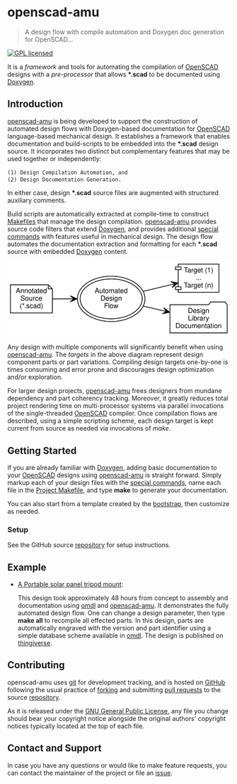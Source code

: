 openscad-amu
============

> A design flow with compile automation and Doxygen doc generation for OpenSCAD...

[![GPL licensed](https://img.shields.io/badge/license-GPL-blue.svg?style=flat)](https://raw.githubusercontent.com/royasutton/openscad-amu/master/COPYING)


It is a _framework_ and tools for automating the compilation of
[OpenSCAD] designs with a _pre-processor_ that allows __\*.scad__ to be
documented using [Doxygen].


Introduction
------------

[openscad-amu] is being developed to support the construction of
automated design flows with Doxygen-based documentation for [OpenSCAD]
language-based mechanical design. It establishes a framework that
enables documentation and build-scripts to be embedded into the
__\*.scad__ design source. It incorporates two distinct but
complementary features that may be used together or independently:

    (1) Design Compilation Automation, and
    (2) Design Documentation Generation.

In either case, design __\*.scad__ source files are augmented with
structured auxiliary comments.

Build scripts are automatically extracted at compile-time to construct
[Makefiles] that manage the design compilation. [openscad-amu] provides
source code filters that extend [Doxygen], and provides additional
[special commands] with features useful in mechanical design. The
design flow automates the documentation extraction and formatting for
each __\*.scad__ source with embedded [Doxygen] content.

<p align="center">
<img src="assets/flow_intro.svg" alt="" border="0" usemap="#adf.map"/>
</p>

<map name="adf.map" id="dot_inline_dotgraph_4.map">
<area shape="rect" id="node1" alt=""
      href="embedding.html"
      title="Annotated Design Source"
      coords="5,45,108,100"/>
<area shape="poly" id="node2" alt=""
      href="flow.html"
      title="Automated Design Flow"
      coords="282,73,279,59,270,47,256,37,238,31,219,29,199,31,182,37,168,47,159,59,156,73,159,86,168,99,182,108,199,115,219,117,238,115,256,108,270,99,279,86"/>
<area shape="rect" id="node3" alt=""
      href="https://royasutton.github.io/omdl/examples/solar_mount/psptm_build_all.stl"
      title="Dependency-based Target Generation"
      coords="342,5,428,60"/>
<area shape="rect" id="node4" alt=""
      href="https://royasutton.github.io/omdl/examples/solar_mount/index.html"
      title="Design Documentation Set"
      coords="330,84,440,139"/>
</map>

Any design with multiple components will significantly benefit when
using [openscad-amu]. The *targets* in the above diagram represent
design component parts or part variations. Compiling design targets
one-by-one is times consuming and error prone and discourages design
optimization and/or exploration.

For larger design projects, [openscad-amu] frees designers from mundane
dependency and part coherency tracking. Moreover, it greatly reduces
total project rendering time on multi-processor systems via parallel
invocations of the single-threaded [OpenSCAD] compiler. Once
compilation flows are described, using a simple scripting scheme, each
design target is kept current from source as needed via invocations of
*make*.


Getting Started
---------------

If you are already familiar with [Doxygen], adding basic documentation
to your [OpenSCAD] designs using [openscad-amu] is straight forward.
Simply markup each of your design files with the [special commands],
name each file in the [Project Makefile], and type __make__ to generate
your documentation.

You can also start from a template created by the [bootstrap], then
customize as needed.

### Setup ###

See the GitHub source [repository] for setup instructions.


Example
-------

* [A Portable solar panel tripod mount](https://royasutton.github.io/omdl/examples/solar_mount/index.html):

  This design took approximately 48 hours from concept to assembly and
  documentation using [omdl] and [openscad-amu]. It demonstrates the
  fully automated design flow. One can change a design parameter, then
  type **make all** to recompile all effected parts. In this design,
  parts are automatically engraved with the version and part identifier
  using a simple database scheme available in [omdl]. The design is
  published on [thingiverse](http://www.thingiverse.com/thing:2051608).


Contributing
------------

openscad-amu uses [git] for development tracking, and is hosted on
[GitHub] following the usual practice of [forking] and submitting
[pull requests] to the source [repository].

As it is released under the [GNU General Public License], any file you
change should bear your copyright notice alongside the original
authors' copyright notices typically located at the top of each file.


Contact and Support
-------------------

In case you have any questions or would like to make feature requests,
you can contact the maintainer of the project or file an [issue].


[GNU General Public License]: https://www.gnu.org/licenses/gpl.html
[Makefiles]: https://www.gnu.org/software/make

[openscad-amu]: https://royasutton.github.io/openscad-amu
[repository]: https://github.com/royasutton/openscad-amu
[issue]: https://github.com/royasutton/openscad-amu/issues
[bootstrap]: https://github.com/royasutton/openscad-amu#bootstrap
[Project Makefile]: https://github.com/royasutton/openscad-amu#project-makefile

[omdl]: https://royasutton.github.io/omdl

[OpenSCAD]: http://www.openscad.org/

[Doxygen]: http://www.stack.nl/~dimitri/doxygen/index.html
[special commands]: http://www.stack.nl/~dimitri/doxygen/manual/commands.html

[git]: http://git-scm.com/
[GitHub]: http://github.com/
[forking]: http://help.github.com/forking/
[pull requests]: https://help.github.com/articles/about-pull-requests/
